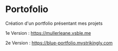 # Portofolio
Création d'un portfolio présentant mes projets

1e Version :
https://mullerleane.vsble.me 

2e Version :
https://blue-portfolio.mystrikingly.com
